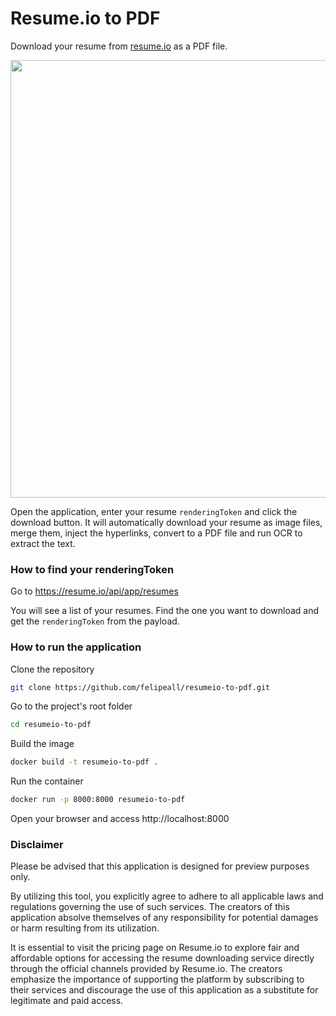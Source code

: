 # Resume.io to PDF

Download your resume from [resume.io](https://resume.io) as a PDF file. 

<div align="center"><a href="https://resumeio-to-pdf.fly.dev/"><img src="https://github.com/felipeall/resumeio-to-pdf/assets/20917430/b7edfda4-4768-4659-af68-561e1effe628" width="700" /></a></div>

Open the application, enter your resume `renderingToken` and click the download button. 
It will automatically download your resume as image files, merge them, inject the hyperlinks,
convert to a PDF file and run OCR to extract the text.

### How to find your renderingToken

Go to https://resume.io/api/app/resumes

You will see a list of your resumes. Find the one you want to download and get the `renderingToken` from 
the payload.

### How to run the application

Clone the repository
```bash
git clone https://github.com/felipeall/resumeio-to-pdf.git
```
    
Go to the project's root folder
```bash
cd resumeio-to-pdf
```

Build the image
```bash
docker build -t resumeio-to-pdf .
```

Run the container
```bash
docker run -p 8000:8000 resumeio-to-pdf
```

Open your browser and access http://localhost:8000

### Disclaimer

Please be advised that this application is designed for preview purposes only. 

By utilizing this tool, you explicitly agree to adhere to all applicable laws and regulations governing the use of such services. 
The creators of this application absolve themselves of any responsibility for potential damages or harm resulting from its utilization.

It is essential to visit the pricing page on Resume.io to explore fair and affordable options for accessing the resume downloading service directly through the official channels provided by Resume.io. 
The creators emphasize the importance of supporting the platform by subscribing to their services and discourage the use of this application as a substitute for legitimate and paid access.
